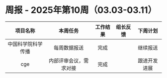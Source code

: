 
# 周报 - 2025年第10周（03.03-03.11）


|   项目名称    |    本周任务     | 工作结果 | 组长反馈 |  下周计划  |
| :-------: | :---------: | :--: | :--: | :----: |
| 中国科学院科学传播 |   每周数据报送    |  完成  |      |  继续报送  |
|    cge    | 内部评审会议，需求对接 |  完成  |      | 跟进开发进展 |





